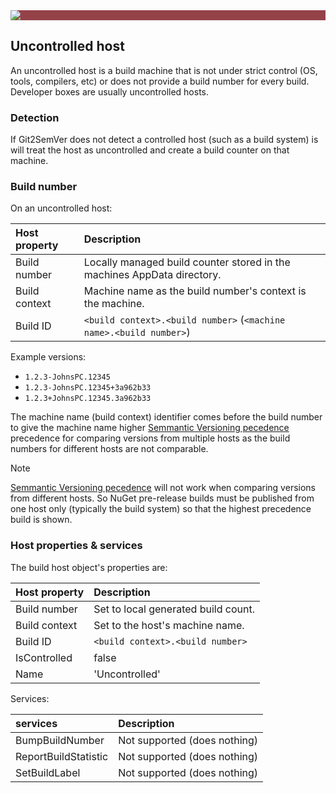 ﻿---
uid: uncontrolled-host
---

<div style="background-color:#944248;padding:0px;margin-bottom:0.5em">
  <img src="https://noetictools.github.io/Git2SemVer/Images/Git2SemVer_banner_840x70.png"/>
</div>

## Uncontrolled host

An uncontrolled host is a build machine that is not under strict control (OS, tools, compilers, etc) or does not provide a build number for every build.
Developer boxes are usually uncontrolled hosts.

### Detection

If Git2SemVer does not detect a controlled host (such as a build system) is will treat the host as uncontrolled and create a build counter on that machine.

### Build number

On an uncontrolled host:

| Host property | Description  |
|:-- |:-- |
| Build number  | Locally managed build counter stored in the machines AppData directory. |
| Build context | Machine name as the build number's context is the machine. |
| Build ID      | `<build context>.<build number>`  (`<machine name>.<build number>`)  |

Example versions: 
* `1.2.3-JohnsPC.12345`
* `1.2.3-JohnsPC.12345+3a962b33`
* `1.2.3+JohnsPC.12345.3a962b33`

The machine name (build context) identifier comes before the build number to give the machine name higher [Semmantic Versioning pecedence](https://semver.org/#spec-item-11)
precedence for comparing versions from multiple hosts as the build numbers for different hosts are not comparable.

> [!NOTE]
> [Semmantic Versioning pecedence](https://semver.org/#spec-item-11) will not work when comparing versions from different hosts.
> So NuGet pre-release builds must be published from one host only (typically the build system) so that the highest precedence build is shown.

### Host properties & services

The build host object's properties are:

| Host property | Description  |
|:-- |:-- |
| Build number  | Set to local generated build count. |
| Build context | Set to the host's machine name. |
| Build ID      | `<build context>.<build number>` |
| IsControlled          | false          |
| Name                  | 'Uncontrolled' |

Services:

| services | Description  |
|:-- |:-- |
| BumpBuildNumber       | Not supported (does nothing)  |
| ReportBuildStatistic  | Not supported (does nothing)  |
| SetBuildLabel         | Not supported (does nothing)  |
